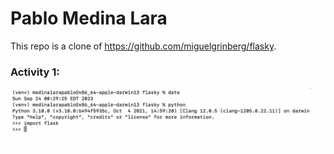 # Pablo Medina Lara

This repo is a clone of https://github.com/miguelgrinberg/flasky.

### Activity 1:

![Successful Install](/screenshots/flask_install.png)


